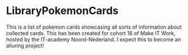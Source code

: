 # LibraryPokemonCards

This is a list of pokemon cards showcasing all sorts of information about collected cards.
This has been created for cohort 16 of Make IT Work, hosted by the IT-academy Noord-Nederland.
I expect this to become an alluring project!

